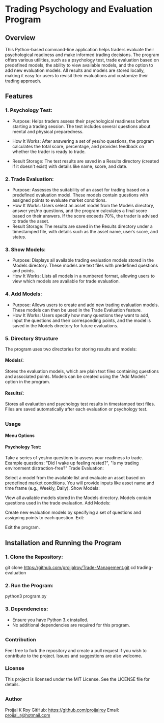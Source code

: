 # Trading Psychology and Evaluation Program
## Overview
This Python-based command-line application helps traders evaluate their psychological readiness and make informed trading decisions. The program offers various utilities, such as a psychology test, trade evaluation based on predefined models, the ability to view available models, and the option to add new evaluation models. All results and models are stored locally, making it easy for users to revisit their evaluations and customize their trading approach.

## Features
### 1. Psychology Test:

 - Purpose: Helps traders assess their psychological readiness before starting a trading session. The test includes several questions about mental and physical preparedness.

- How It Works: After answering a set of yes/no questions, the program calculates the total score, percentage, and provides feedback on whether the trader is ready to trade.
- Result Storage: The test results are saved in a Results directory (created if it doesn't exist) with details like name, score, and date.

### 2. Trade Evaluation:

- Purpose: Assesses the suitability of an asset for trading based on a predefined evaluation model. These models contain questions with assigned points to evaluate market conditions.
- How It Works: Users select an asset model from the Models directory, answer yes/no questions, and the program calculates a final score based on their answers. If the score exceeds 70%, the trader is advised to trade the asset.
- Result Storage: The results are saved in the Results directory under a timestamped file, with details such as the asset name, user’s score, and status.

### 3. Show Models:

- Purpose: Displays all available trading evaluation models stored in the Models directory. These models are text files with predefined questions and points.
- How It Works: Lists all models in a numbered format, allowing users to view which models are available for trade evaluation.

### 4. Add Models:

- Purpose: Allows users to create and add new trading evaluation models. These models can then be used in the Trade Evaluation feature.
- How It Works: Users specify how many questions they want to add, input the questions and their corresponding points, and the model is saved in the Models directory for future evaluations.

### 5. Directory Structure

The program uses two directories for storing results and models:

#### Models/:

Stores the evaluation models, which are plain text files containing questions and associated points.
Models can be created using the "Add Models" option in the program.

#### Results/:

Stores all evaluation and psychology test results in timestamped text files.
Files are saved automatically after each evaluation or psychology test.
##
### Usage
#### Menu Options
#### Psychology Test:

Take a series of yes/no questions to assess your readiness to trade.
Example questions: "Did I wake up feeling rested?", "Is my trading environment distraction-free?"
Trade Evaluation:

Select a model from the available list and evaluate an asset based on predefined market conditions.
You will provide inputs like asset name and time frame (e.g., Weekly, Daily).
Show Models:

View all available models stored in the Models directory. Models contain questions used in the trade evaluation.
Add Models:

Create new evaluation models by specifying a set of questions and assigning points to each question.
Exit:

Exit the program.

## Installation and Running the Program

### 1. Clone the Repository:
git clone https://github.com/projjalroy/Trade-Management.git
cd trading-evaluation

### 2. Run the Program:
python3 program.py

### 3. Dependencies:
- Ensure you have Python 3.x installed.
- No additional dependencies are required for this program.

##


### Contribution
Feel free to fork the repository and create a pull request if you wish to contribute to the project. Issues and suggestions are also welcome.

### License
This project is licensed under the MIT License. See the LICENSE file for details.
##
### Author
Projjal K Roy
GitHub: https://github.com/projjalroy
Email: projjal_r@hotmail.com
##
